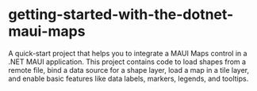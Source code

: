 # getting-started-with-the-dotnet-maui-maps
A quick-start project that helps you to integrate a MAUI Maps control in a .NET MAUI application. This project contains code to load shapes from a remote file, bind a data source for a shape layer, load a map in a tile layer, and enable basic features like data labels, markers, legends, and tooltips.
